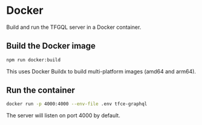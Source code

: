 # Docker

Build and run the TFGQL server in a Docker container.

## Build the Docker image

```bash
npm run docker:build
```

This uses Docker Buildx to build multi-platform images (amd64 and arm64).

## Run the container

```bash
docker run -p 4000:4000 --env-file .env tfce-graphql
```

The server will listen on port 4000 by default.